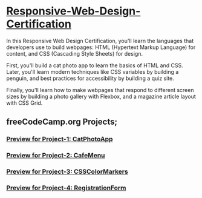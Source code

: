 # [Responsive-Web-Design-Certification](https://www.freecodecamp.org/learn/2022/responsive-web-design/)

In this Responsive Web Design Certification, you'll learn the languages that developers use to build webpages: HTML (Hypertext Markup Language) for content, and CSS (Cascading Style Sheets) for design.

First, you'll build a cat photo app to learn the basics of HTML and CSS. Later, you'll learn modern techniques like CSS variables by building a penguin, and best practices for accessibility by building a quiz site.

Finally, you'll learn how to make webpages that respond to different screen sizes by building a photo gallery with Flexbox, and a magazine article layout with CSS Grid.

## freeCodeCamp.org Projects;
### [Preview for Project-1: CatPhotoApp](https://htmlpreview.github.io/?https://github.com/selimbiber/Responsive-Web-Design-Course/blob/main/CatPhotoApp.html)
### [Preview for Project-2: CafeMenu](https://htmlpreview.github.io/?https://github.com/selimbiber/Responsive-Web-Design-Course/blob/main/CafeMenu/CafeMenu.html)
### [Preview for Project-3: CSSColorMarkers](https://htmlpreview.github.io/?https://github.com/selimbiber/Responsive-Web-Design-Course/blob/main/CSSColorMarkers/index.html)
### [Preview for Project-4: RegistrationForm](https://htmlpreview.github.io/?https://github.com/selimbiber/Responsive-Web-Design-Certification/blob/main/RegistrationForm/index.html)
